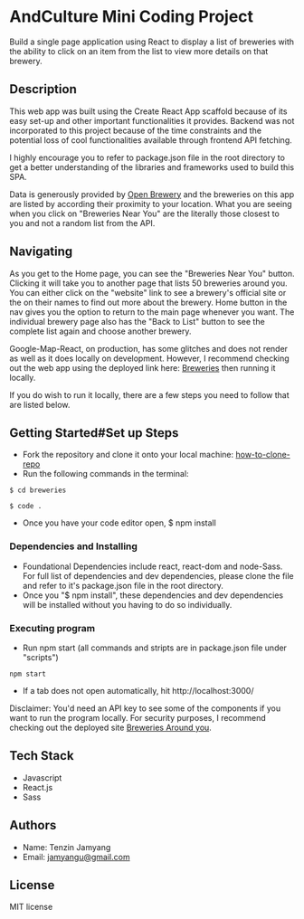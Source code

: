 # AndCulture Mini Coding Project

Build a single page application using React to display a list of breweries with the ability to click on
an item from the list to view more details on that brewery.

## Description

This web app was built using the Create React App scaffold because of its easy set-up and other important functionalities it provides. Backend was not incorporated to this project because of the time constraints and the potential loss of cool functionalities available through frontend API fetching. 

I highly encourage you to refer to package.json file in the root directory to get a better understanding of the libraries and frameworks used to build this SPA. 

Data is generously provided by [Open Brewery](https://www.openbrewerydb.org/) and the breweries on this app are listed by according their proximity to your location. What you are seeing when you click on "Breweries Near You" are the literally those closest to you and not a random list from the API. 

## Navigating

As you get to the Home page, you can see the "Breweries Near You" button. Clicking it will take you to another page that lists 50 breweries around you. You can either click on the "website" link to see a brewery's official site or the on their names to find out more about the brewery. Home button in the nav gives you the option to return to the main page whenever you want. The individual brewery page also has the "Back to List" button to see the complete list again and choose another brewery. 

Google-Map-React, on production, has some glitches and does not render as well as it does locally on development. However, I recommend checking out the web app using the deployed link here: [Breweries](https://brewery-around-you.herokuapp.com/) then running it locally. 

If you do wish to run it locally, there are a few steps you need to follow that are listed below. 

## Getting Started#Set up Steps

* Fork the repository and clone it onto your local machine: 
[how-to-clone-repo](https://git-scm.com/book/en/v2/Git-Basics-Getting-a-Git-Repository)
* Run the following commands in the terminal:    
```
$ cd breweries    
```
```
$ code .
```
* Once you have your code editor open, $ npm install 

### Dependencies and Installing

* Foundational Dependencies include react, react-dom and node-Sass. For full list of dependencies and dev dependencies, please clone the file and refer to it's package.json file in the root directory. 
* Once you "$ npm install", these dependencies and dev dependencies will be installed without you having to do so individually. 


### Executing program
* Run npm start (all commands and stripts are in package.json file under "scripts")
```
npm start
```
* If a tab does not open automatically, hit http://localhost:3000/


Disclaimer: You'd need an API key to see some of the components if you want to run the program locally. For security purposes, I recommend checking out the deployed site [Breweries Around you](https://brewery-around-you.herokuapp.com/). 

## Tech Stack
* Javascript
* React.js
* Sass

## Authors

* Name: Tenzin Jamyang
* Email: jamyangu@gmail.com



## License

MIT license




